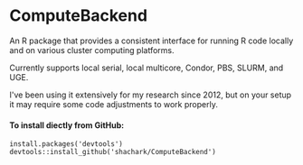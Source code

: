 # ComputeBackend
An R package that provides a consistent interface for running R code locally and on various cluster computing platforms.

Currently supports local serial, local multicore, Condor, PBS, SLURM, and UGE.

I've been using it extensively for my research since 2012, but on your setup it may require some code adjustments to work properly.

#### To install diectly from GitHub:
```
install.packages('devtools')
devtools::install_github('shachark/ComputeBackend')
```
